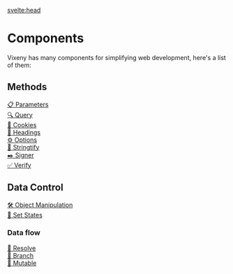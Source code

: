 <script>
	import Iconie from "$lib/components/Iconie.svelte"
</script>

<svelte:head>

<title>Functional something - Vixeny</title>
<meta name="description" content="about this page" />
</svelte:head>

# Components

Vixeny has many components for simplifying web development, here's a list of
them:

## Methods

- [📋 Parameters](/docs/modules/parameters)
- [🔍 Query](/docs/modules/query)
- [🍪 Cookies](/docs/modules/cookies)
- [📑 Headings](/docs/modules/headings)
- [⚙️ Options](/docs/modules/options)
- [📝 Stringtify](/docs/modules/stringtify)
- [✒️ Signer](/docs/modules/signer)
- [✅ Verify](/docs/modules/verify)

## Data Control

- [🛠️ Object Manipulation](/docs/modules/object)
- [📲 Set States](/docs/modules/state)

### Data flow

- [🔄 Resolve](/docs/modules/resolve)
- [🔀 Branch](/docs/modules/branch)
- [🔂 Mutable](/docs/modules/mutable)

<style>
ul {
    list-style-type: none;
    padding: 0;
}

a {
margin-bottom: 8px;
}

a:hover {
text-decoration: underline;
  }
</style>
